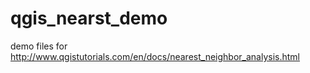 # qgis_nearst_demo
demo files for http://www.qgistutorials.com/en/docs/nearest_neighbor_analysis.html
